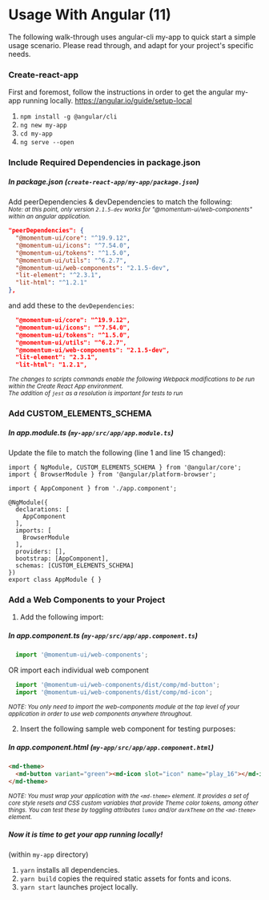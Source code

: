 # Usage With Angular (11)

The following walk-through uses angular-cli my-app to quick start a simple usage scenario. Please read through, and adapt for your project's specific needs.

### Create-react-app
First and foremost, follow the instructions in order to get the angular my-app running locally.
<https://angular.io/guide/setup-local>
1. `npm install -g @angular/cli`
2. `ng new my-app`
3. `cd my-app`
4. `ng serve --open`

### Include Required Dependencies in package.json
##### In package.json (`create-react-app/my-app/package.json`)
Add peerDependencies & devDependencies to match the following: <br>
<sub>*Note: at this point, only version `2.1.5-dev` works for "@momentum-ui/web-components" within an angular application.*</sub>
  ```json
  "peerDependencies": {
    "@momentum-ui/core": "^19.9.12",
    "@momentum-ui/icons": "^7.54.0",
    "@momentum-ui/tokens": "^1.5.0",
    "@momentum-ui/utils": "^6.2.7",
    "@momentum-ui/web-components": "2.1.5-dev",
    "lit-element": "^2.3.1",
    "lit-html": "^1.2.1"
  },
  ```
  
  and add these to the `devDependencies`:

  ```json
    "@momentum-ui/core": "^19.9.12",
    "@momentum-ui/icons": "^7.54.0",
    "@momentum-ui/tokens": "^1.5.0",
    "@momentum-ui/utils": "^6.2.7",
    "@momentum-ui/web-components": "2.1.5-dev",
    "lit-element": "2.3.1",
    "lit-html": "1.2.1",
  ```
  <sub>*The changes to scripts commands enable the following Webpack modifications to be run within the Create React App environment. <br> The addition of `jest` as a resolution is important for tests to run*</sub>
  
### Add CUSTOM_ELEMENTS_SCHEMA
##### In app.module.ts (`my-app/src/app/app.module.ts`)
Update the file to match the following (line 1 and line 15 changed):
```javascript=
import { NgModule, CUSTOM_ELEMENTS_SCHEMA } from '@angular/core';
import { BrowserModule } from '@angular/platform-browser';

import { AppComponent } from './app.component';

@NgModule({
  declarations: [
    AppComponent
  ],
  imports: [
    BrowserModule
  ],
  providers: [],
  bootstrap: [AppComponent],
  schemas: [CUSTOM_ELEMENTS_SCHEMA]
})
export class AppModule { }
```

### Add a Web Components to your Project
1. Add the following import:
##### In app.component.ts (`my-app/src/app/app.component.ts`)
```js
  import '@momentum-ui/web-components';
```
OR import each individual web component
```js
  import '@momentum-ui/web-components/dist/comp/md-button';
  import '@momentum-ui/web-components/dist/comp/md-icon';
```
<sub>*NOTE: You only need to import the web-components module at the top level of your application in order to use web components anywhere throughout.*
</sub>

2. Insert the following sample web component for testing purposes:
##### In app.component.html (`my-app/src/app/app.component.html`)
```html
<md-theme>
  <md-button variant="green"><md-icon slot="icon" name="play_16"></md-icon><span slot="text">Code On!</span></md-button>
</md-theme>
```
<sub>*NOTE: You must wrap your application with the `<md-theme>` element. It provides a set of core style resets and CSS custom variables that provide Theme color tokens, among other things. You can test these by toggling attributes `lumos` and/or `darkTheme` on the `<md-theme>` element.*
</sub>

##### Now it is time to get your app running locally! <br>
(within `my-app` directory)

1. `yarn` installs all dependencies.
2. `yarn build` copies the required static assets for fonts and icons.
3. `yarn start` launches project locally.
